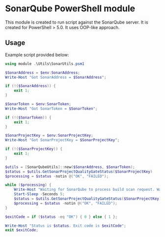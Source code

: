 # SonarQube PowerShell module

This module is created to run script against the SonarQube server. It is created for PowerShell > 5.0. It uses OOP-like approach.

## Usage

Example script provided below: 

```powershell
using module .\Utils\SonarUtils.psm1

$SonarAddress = $env:SonarAddress;
Write-Host "Got SonarAddress = $SonarAddress";

if (!($SonarAddress)) {
    exit 1;
}

$SonarToken = $env:SonarToken;
Write-Host "Got SonarToken = $SonarToken";

if (!($SonarToken)) {
    exit 1;
}

$SonarProjectKey = $env:SonarProjectKey;
Write-Host "Got SonarProjectKey = $SonarProjectKey";

if (!($SonarProjectKey)) {
    exit 1;
}

$utils = [SonarQubeUtils]::new($SonarAddress, $SonarToken);
$status = $utils.GetSonarProjectQualityGateStatus($SonarProjectKey)
$processing = $status -notin @("OK", "FAILED");

while ($processing) {
    Write-Host "Waiting for SonarQube to process build scan request. Waiting 5 seconds";
    Start-Sleep -Seconds 5;
    $status = $utils.GetSonarProjectQualityGateStatus($SonarProjectKey)
    $processing = $status -notin @("OK", "FAILED");
}

$exitCode = if ($status -eq "OK") { 0 } else { 1 };

Write-Host "Status is $status. Exit code is $exitCode";
exit $exitCode;

```
